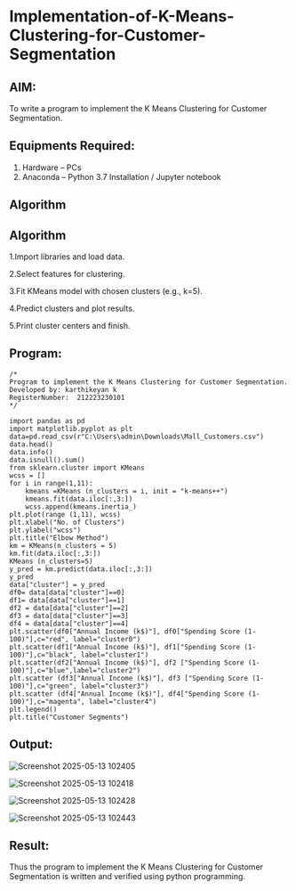 # Implementation-of-K-Means-Clustering-for-Customer-Segmentation

## AIM:
To write a program to implement the K Means Clustering for Customer Segmentation.

## Equipments Required:
1. Hardware – PCs
2. Anaconda – Python 3.7 Installation / Jupyter notebook

## Algorithm
## Algorithm

1.Import libraries and load data.

2.Select features for clustering.

3.Fit KMeans model with chosen clusters (e.g., k=5).

4.Predict clusters and plot results.

5.Print cluster centers and finish.


## Program:
```
/*
Program to implement the K Means Clustering for Customer Segmentation.
Developed by: karthikeyan k
RegisterNumber:  212223230101
*/
```
```
import pandas as pd
import matplotlib.pyplot as plt
data=pd.read_csv(r"C:\Users\admin\Downloads\Mall_Customers.csv")
data.head()
data.info()
data.isnull().sum()
from sklearn.cluster import KMeans
wcss = []
for i in range(1,11):
    kmeans =KMeans (n_clusters = i, init = "k-means++")
    kmeans.fit(data.iloc[:,3:])
    wcss.append(kmeans.inertia_)
plt.plot(range (1,11), wcss)
plt.xlabel("No. of Clusters")
plt.ylabel("wcss")
plt.title("Elbow Method")
km = KMeans(n_clusters = 5) 
km.fit(data.iloc[:,3:])
KMeans (n_clusters=5)
y_pred = km.predict(data.iloc[:,3:]) 
y_pred
data["cluster"] = y_pred
df0= data[data["cluster"]==0]
df1= data[data["cluster"]==1]
df2 = data[data["cluster"]==2]
df3 = data[data["cluster"]==3]
df4 = data[data["cluster"]==4]
plt.scatter(df0["Annual Income (k$)"], df0["Spending Score (1-100)"],c="red", label="cluster0")
plt.scatter(df1["Annual Income (k$)"], df1["Spending Score (1-100)"],c="black", label="cluster1")
plt.scatter(df2["Annual Income (k$)"], df2 ["Spending Score (1-100)"],c="blue",label="cluster2")
plt.scatter (df3["Annual Income (k$)"], df3 ["Spending Score (1-100)"],c="green", label="cluster3")
plt.scatter (df4["Annual Income (k$)"], df4["Spending Score (1-100)"],c="magenta", label="cluster4")
plt.legend()
plt.title("Customer Segments")
```
## Output:

![Screenshot 2025-05-13 102405](https://github.com/user-attachments/assets/f4698aaf-8e55-41fd-a5fd-75174d1373c6)

![Screenshot 2025-05-13 102418](https://github.com/user-attachments/assets/33cc59b7-913f-43b5-bbe6-5f27580bc944)

![Screenshot 2025-05-13 102428](https://github.com/user-attachments/assets/83b96b52-743c-43f2-ac6a-3e53be1e628f)

![Screenshot 2025-05-13 102443](https://github.com/user-attachments/assets/7a98542d-fca7-4fd2-a526-3f7904c616f2)

## Result:
Thus the program to implement the K Means Clustering for Customer Segmentation is written and verified using python programming.
